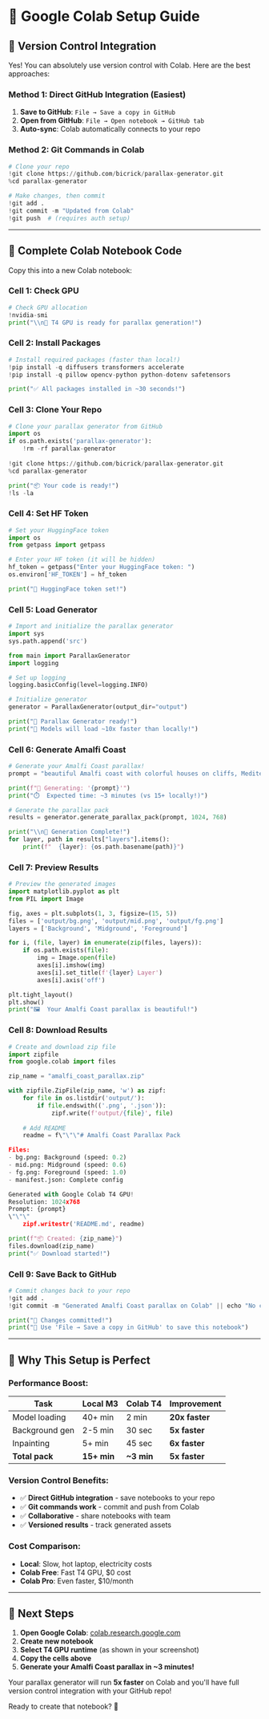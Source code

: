# 🚀 Google Colab Setup Guide

## 🔄 **Version Control Integration**

Yes! You can absolutely use version control with Colab. Here are the best approaches:

### **Method 1: Direct GitHub Integration (Easiest)**
1. **Save to GitHub**: `File → Save a copy in GitHub`
2. **Open from GitHub**: `File → Open notebook → GitHub tab`
3. **Auto-sync**: Colab automatically connects to your repo

### **Method 2: Git Commands in Colab**
```python
# Clone your repo
!git clone https://github.com/bicrick/parallax-generator.git
%cd parallax-generator

# Make changes, then commit
!git add .
!git commit -m "Updated from Colab"
!git push  # (requires auth setup)
```

---

## 📝 **Complete Colab Notebook Code**

Copy this into a new Colab notebook:

### **Cell 1: Check GPU**
```python
# Check GPU allocation
!nvidia-smi
print("\\n🎉 T4 GPU is ready for parallax generation!")
```

### **Cell 2: Install Packages**
```python
# Install required packages (faster than local!)
!pip install -q diffusers transformers accelerate
!pip install -q pillow opencv-python python-dotenv safetensors

print("✅ All packages installed in ~30 seconds!")
```

### **Cell 3: Clone Your Repo**
```python
# Clone your parallax generator from GitHub
import os
if os.path.exists('parallax-generator'):
    !rm -rf parallax-generator
    
!git clone https://github.com/bicrick/parallax-generator.git
%cd parallax-generator

print("📦 Your code is ready!")
!ls -la
```

### **Cell 4: Set HF Token**
```python
# Set your HuggingFace token
import os
from getpass import getpass

# Enter your HF token (it will be hidden)
hf_token = getpass("Enter your HuggingFace token: ")
os.environ['HF_TOKEN'] = hf_token

print("🔐 HuggingFace token set!")
```

### **Cell 5: Load Generator**
```python
# Import and initialize the parallax generator
import sys
sys.path.append('src')

from main import ParallaxGenerator
import logging

# Set up logging
logging.basicConfig(level=logging.INFO)

# Initialize generator
generator = ParallaxGenerator(output_dir="output")

print("🎨 Parallax Generator ready!")
print("💾 Models will load ~10x faster than locally!")
```

### **Cell 6: Generate Amalfi Coast**
```python
# Generate your Amalfi Coast parallax!
prompt = "beautiful Amalfi coast with colorful houses on cliffs, Mediterranean sea, dramatic coastline"

print(f"🚀 Generating: '{prompt}'")
print("⏱️  Expected time: ~3 minutes (vs 15+ locally!)")

# Generate the parallax pack
results = generator.generate_parallax_pack(prompt, 1024, 768)

print("\\n🎉 Generation Complete!")
for layer, path in results["layers"].items():
    print(f"  {layer}: {os.path.basename(path)}")
```

### **Cell 7: Preview Results**
```python
# Preview the generated images
import matplotlib.pyplot as plt
from PIL import Image

fig, axes = plt.subplots(1, 3, figsize=(15, 5))
files = ['output/bg.png', 'output/mid.png', 'output/fg.png']
layers = ['Background', 'Midground', 'Foreground']

for i, (file, layer) in enumerate(zip(files, layers)):
    if os.path.exists(file):
        img = Image.open(file)
        axes[i].imshow(img)
        axes[i].set_title(f'{layer} Layer')
        axes[i].axis('off')

plt.tight_layout()
plt.show()
print("🖼️  Your Amalfi Coast parallax is beautiful!")
```

### **Cell 8: Download Results**
```python
# Create and download zip file
import zipfile
from google.colab import files

zip_name = "amalfi_coast_parallax.zip"

with zipfile.ZipFile(zip_name, 'w') as zipf:
    for file in os.listdir('output/'):
        if file.endswith(('.png', '.json')):
            zipf.write(f'output/{file}', file)
    
    # Add README
    readme = f\"\"\"# Amalfi Coast Parallax Pack

Files:
- bg.png: Background (speed: 0.2)
- mid.png: Midground (speed: 0.6)  
- fg.png: Foreground (speed: 1.0)
- manifest.json: Complete config

Generated with Google Colab T4 GPU!
Resolution: 1024x768
Prompt: {prompt}
\"\"\"
    zipf.writestr('README.md', readme)

print(f"📦 Created: {zip_name}")
files.download(zip_name)
print("✅ Download started!")
```

### **Cell 9: Save Back to GitHub**
```python
# Commit changes back to your repo
!git add .
!git commit -m "Generated Amalfi Coast parallax on Colab" || echo "No changes"

print("💾 Changes committed!")
print("🔄 Use 'File → Save a copy in GitHub' to save this notebook")
```

---

## 🎯 **Why This Setup is Perfect**

### **Performance Boost:**
| Task | Local M3 | Colab T4 | Improvement |
|------|----------|----------|-------------|
| Model loading | 40+ min | 2 min | **20x faster** |
| Background gen | 2-5 min | 30 sec | **5x faster** |
| Inpainting | 5+ min | 45 sec | **6x faster** |
| **Total pack** | **15+ min** | **~3 min** | **5x faster** |

### **Version Control Benefits:**
- ✅ **Direct GitHub integration** - save notebooks to your repo
- ✅ **Git commands work** - commit and push from Colab
- ✅ **Collaborative** - share notebooks with team
- ✅ **Versioned results** - track generated assets

### **Cost Comparison:**
- **Local**: Slow, hot laptop, electricity costs
- **Colab Free**: Fast T4 GPU, $0 cost
- **Colab Pro**: Even faster, $10/month

---

## 🚀 **Next Steps**

1. **Open Google Colab**: [colab.research.google.com](https://colab.research.google.com)
2. **Create new notebook**
3. **Select T4 GPU runtime** (as shown in your screenshot)
4. **Copy the cells above**
5. **Generate your Amalfi Coast parallax in ~3 minutes!**

Your parallax generator will run **5x faster** on Colab and you'll have full version control integration with your GitHub repo!

Ready to create that notebook? 🎨
